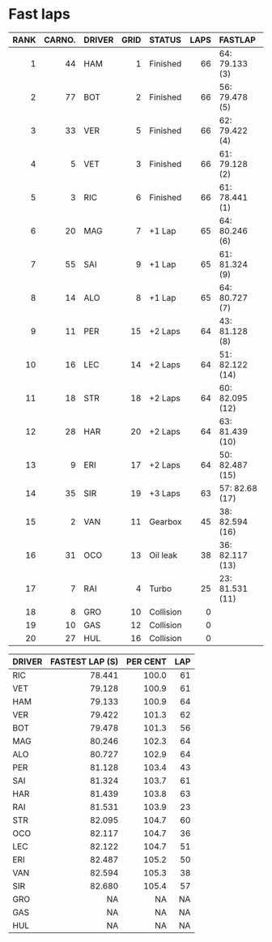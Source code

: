 # Fast laps

| RANK | CARNO. | DRIVER | GRID | STATUS    | LAPS | FASTLAP         |
| ---: | -----: | :----- | ---: | :-------- | ---: | :-------------- |
|    1 |     44 | HAM    |    1 | Finished  |   66 | 64: 79.133 (3)  |
|    2 |     77 | BOT    |    2 | Finished  |   66 | 56: 79.478 (5)  |
|    3 |     33 | VER    |    5 | Finished  |   66 | 62: 79.422 (4)  |
|    4 |      5 | VET    |    3 | Finished  |   66 | 61: 79.128 (2)  |
|    5 |      3 | RIC    |    6 | Finished  |   66 | 61: 78.441 (1)  |
|    6 |     20 | MAG    |    7 | \+1 Lap   |   65 | 64: 80.246 (6)  |
|    7 |     55 | SAI    |    9 | \+1 Lap   |   65 | 61: 81.324 (9)  |
|    8 |     14 | ALO    |    8 | \+1 Lap   |   65 | 64: 80.727 (7)  |
|    9 |     11 | PER    |   15 | \+2 Laps  |   64 | 43: 81.128 (8)  |
|   10 |     16 | LEC    |   14 | \+2 Laps  |   64 | 51: 82.122 (14) |
|   11 |     18 | STR    |   18 | \+2 Laps  |   64 | 60: 82.095 (12) |
|   12 |     28 | HAR    |   20 | \+2 Laps  |   64 | 63: 81.439 (10) |
|   13 |      9 | ERI    |   17 | \+2 Laps  |   64 | 50: 82.487 (15) |
|   14 |     35 | SIR    |   19 | \+3 Laps  |   63 | 57: 82.68 (17)  |
|   15 |      2 | VAN    |   11 | Gearbox   |   45 | 38: 82.594 (16) |
|   16 |     31 | OCO    |   13 | Oil leak  |   38 | 36: 82.117 (13) |
|   17 |      7 | RAI    |    4 | Turbo     |   25 | 23: 81.531 (11) |
|   18 |      8 | GRO    |   10 | Collision |    0 |                 |
|   19 |     10 | GAS    |   12 | Collision |    0 |                 |
|   20 |     27 | HUL    |   16 | Collision |    0 |                 |

| DRIVER | FASTEST LAP (S) | PER CENT | LAP |
| :----- | --------------: | -------: | --: |
| RIC    |          78.441 |    100.0 |  61 |
| VET    |          79.128 |    100.9 |  61 |
| HAM    |          79.133 |    100.9 |  64 |
| VER    |          79.422 |    101.3 |  62 |
| BOT    |          79.478 |    101.3 |  56 |
| MAG    |          80.246 |    102.3 |  64 |
| ALO    |          80.727 |    102.9 |  64 |
| PER    |          81.128 |    103.4 |  43 |
| SAI    |          81.324 |    103.7 |  61 |
| HAR    |          81.439 |    103.8 |  63 |
| RAI    |          81.531 |    103.9 |  23 |
| STR    |          82.095 |    104.7 |  60 |
| OCO    |          82.117 |    104.7 |  36 |
| LEC    |          82.122 |    104.7 |  51 |
| ERI    |          82.487 |    105.2 |  50 |
| VAN    |          82.594 |    105.3 |  38 |
| SIR    |          82.680 |    105.4 |  57 |
| GRO    |              NA |       NA |  NA |
| GAS    |              NA |       NA |  NA |
| HUL    |              NA |       NA |  NA |
